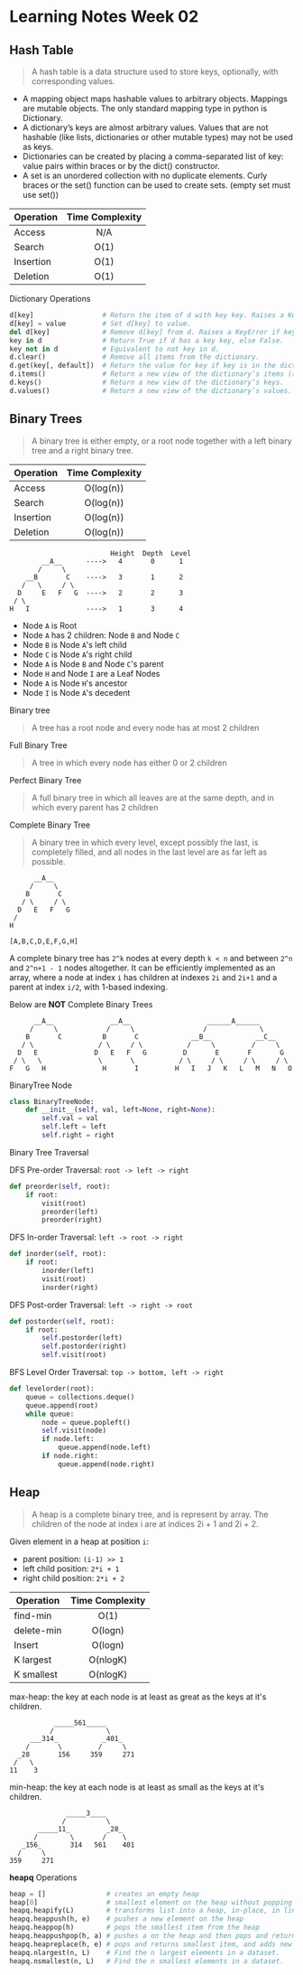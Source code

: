 Learning Notes Week 02
======================

Hash Table
----------

> A hash table is a data structure used to store keys, optionally, with corresponding values.

- A mapping object maps hashable values to arbitrary objects. Mappings are mutable objects. The only standard mapping type in python is Dictionary.
- A dictionary’s keys are almost arbitrary values. Values that are not hashable (like lists, dictionaries or other mutable types) may not be used as keys.
- Dictionaries can be created by placing a comma-separated list of key: value pairs within braces or by the dict() constructor.
- A set is an unordered collection with no duplicate elements. Curly braces or the set() function can be used to create sets. (empty set must use set())

| Operation  | Time Complexity |
| ---------- | :-------------: |
| Access     | N/A             |
| Search     | O(1)            |
| Insertion  | O(1)            |
| Deletion   | O(1)            |

Dictionary Operations
```py
d[key]                 # Return the item of d with key key. Raises a KeyError if key is not in the map.
d[key] = value         # Set d[key] to value.
del d[key]             # Remove d[key] from d. Raises a KeyError if key is not in the map.
key in d               # Return True if d has a key key, else False.
key not in d           # Equivalent to not key in d.
d.clear()              # Remove all items from the dictionary.
d.get(key[, default])  # Return the value for key if key is in the dictionary, else default.
d.items()              # Return a new view of the dictionary’s items ((key, value) pairs).
d.keys()               # Return a new view of the dictionary’s keys.
d.values()             # Return a new view of the dictionary’s values.
```

Binary Trees
------------

> A binary tree is either empty, or a root node together with a left binary tree and a right binary tree.

| Operation  | Time Complexity |
| ---------- | :-------------: |
| Access     | O(log(n))       |
| Search     | O(log(n))       |
| Insertion  | O(log(n))       |
| Deletion   | O(log(n))       |

```
                         Height  Depth  Level
        __A__      ---->   4       0      1
       /     \
    __B       C    ---->   3       1      2
   /   \     / \
  D     E   F   G  ---->   2       2      3
 / \
H   I              ---->   1       3      4
```
- Node `A` is Root
- Node `A` has 2 children: Node `B` and Node `C`
- Node `B` is Node `A`'s left child
- Node `C` is Node `A`'s right child
- Node `A` is Node `B` and Node `C`'s parent
- Node `H` and Node `I` are a Leaf Nodes
- Node `A` is Node `H`'s ancestor
- Node `I` is Node `A`'s decedent

Binary tree
> A tree has a root node and every node has at most 2 children

Full Binary Tree
> A tree in which every node has either 0 or 2 children

Perfect Binary Tree
> A full binary tree in which all leaves are at the same depth, and in which every parent has 2 children

Complete Binary Tree
> A binary tree in which every level, except possibly the last, is completely filled, and all nodes in the last level are as far left as possible.

```
      __A__
     /     \
    B       C
   / \     / \
  D   E   F   G
 /
H

[A,B,C,D,E,F,G,H]
```

A complete binary tree has `2^k` nodes at every depth `k < n` and between `2^n` and `2^n+1 - 1` nodes altogether. It can be efficiently implemented as an array, where a node at index `i` has children at indexes `2i` and `2i+1` and a parent at index `i/2`, with 1-based indexing.

Below are **NOT** Complete Binary Trees
```
      __A__              __A__                   ______A______
     /     \            /     \                 /             \
    B       C          B       C             __B__           __C__
   / \                / \     / \           /     \         /     \
  D   E              D   E   F   G         D       E       F       G
 / \   \              \       \           / \     / \     / \     / \
F   G   H              H       I         H   I   J   K   L   M   N   O
```

BinaryTree Node
```py
class BinaryTreeNode:
    def __init__(self, val, left=None, right=None):
        self.val = val
        self.left = left
        self.right = right
```

Binary Tree Traversal

DFS Pre-order Traversal: `root -> left -> right`
```py
def preorder(self, root):
    if root:
        visit(root)
        preorder(left)
        preorder(right)
```

DFS In-order Traversal: `left -> root -> right`
```py
def inorder(self, root):
    if root:
        inorder(left)
        visit(root)
        inorder(right)
```

DFS Post-order Traversal:  `left -> right -> root`
```py
def postorder(self, root):
    if root:
        self.postorder(left)
        self.postorder(right)
        self.visit(root)
```

BFS Level Order Traversal: `top -> bottom, left -> right`
```py
def levelorder(root):
    queue = collections.deque()
    queue.append(root)
    while queue:
        node = queue.popleft()
        self.visit(node)
        if node.left:
            queue.append(node.left)
        if node.right:
            queue.append(node.right)
```

Heap
----

> A heap is a complete binary tree, and is represent by array. The children of the node at index i are at indices 2i + 1 and 2i + 2.

Given element in a heap at position `i`:
- parent position: `(i-1) >> 1`
- left child position: `2*i + 1`
- right child position: `2*i + 2`

| Operation  | Time Complexity |
| ---------- | :-------------: |
| find-min   | O(1)            |
| delete-min | O(logn)         |
| Insert     | O(logn)         |
| K largest  | O(nlogK)        |
| K smallest | O(nlogK)        |

max-heap: the key at each node is at least as great as the keys at it's children.
```
           _____561_____
          /             \
     ___314_           _401_
    /       \         /     \
  _28       156     359     271
 /   \
11    3
```

min-heap: the key at each node is at least as small as the keys at it's children.
```
              _____3____
             /          \
       _____11_         _28_
      /        \       /    \
   _156_       314   561    401
  /     \
359     271
```

**heapq** Operations
```py
heap = []               # creates an empty heap
heap[0]                 # smallest element on the heap without popping it
heapq.heapify(L)        # transforms list into a heap, in-place, in linear time
heapq.heappush(h, e)    # pushes a new element on the heap
heapq.heappop(h)        # pops the smallest item from the heap
heapq.heappushpop(h, a) # pushes a on the heap and then pops and returns the smallest element
heapq.heapreplace(h, e) # pops and returns smallest item, and adds new item; the heap size is unchanged
heapq.nlargest(n, L)    # Find the n largest elements in a dataset.
heapq.nsmallest(n, L)   # Find the n smallest elements in a dataset.
```